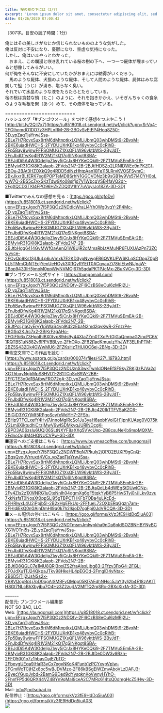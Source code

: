```yaml
---
title: 桜の樹の下には（3/7）
excerpt: 'Lorem ipsum dolor sit amet, consectetur adipiscing elit, sed do eiusmod tempor incididunt ut labore et dolore magna aliqua. Praesent elementum facilisis leo vel fringilla est ullamcorper eget. At imperdiet dui accumsan sit amet nulla facilisi morbi tempus.'
date: 01/26/2020 07:00:43
---
```


（307字。目安の読了時間：1分）  
  
俺にはその美しさがなにか信じられないもののような気がした。  
俺は反対に不安になり、憂鬱になり、空虚な気持になった。  
しかし、俺はいまやっとわかった。  
　おまえ、この爛漫と咲き乱れている桜の樹の下へ、一つ一つ屍体が埋まっていると想像してみるがいい。  
何が俺をそんなに不安にしていたかがおまえには納得がいくだろう。  
　馬のような屍体、犬猫のような屍体、そして人間のような屍体、屍体はみな腐爛して蛆（うじ）が湧き、堪らなく臭い。  
それでいて水晶のような液をたらたらとたらしている。  
桜の根は貪婪な蛸（たこ）のように、それを抱きかかえ、いそぎんちゃくの食糸のような毛根を聚（あつ）めて、その液体を吸っている。  
  
\=========================  
ハッシュタグ「#ブンゴウメール」をつけて感想をつぶやこう！　  
[http://bit.ly/2Qll7x7](https://u8518018.ct.sendgrid.net/wf/click?upn=SrVo4-2FOlhqmdO1DO7z3HPLnRM-2B-2BGvSvEtEP4Hoq8Z50-3D_ypZaqTjaYrwJSsa-2BLe7H7RcvxSux8rtM6dMtnptkxLQMLiJbmQ03whDMSt9-2BvxM-2BKE6ujadHWCHS-2FYDUUXrKB1ko48yvbyCc0cRihB-2Fp5Bay9wjnwFFFSOMUGZ1XsQFLW96vktbWS-2ByJdT-2FnJbdDfwKg4lR1V2M21kQ17qSlNKgot8SBA-2BEJdDi5A4W3OdeIjoZlwy5jCrJx8HYKeCQki9-2F7TMVuSEmEA-2B-2BMyivR31GKI8K2aIapb-2FVds2N7-2B-2BJtfHDSZo2LRNIDWEe9nPKZGf-2BOu-2BAt3HZOXkQ9g4RDD5diNzHhtpAan10Fe115LRrvKVOSFSymC-2BxJkxrBLfERK7eg6POPTeMD8SrhN1GGCVONz3b9sGB1w9Vs57i4CYH0oLwW7O-2BS5cZyxSKzTdw9Xo08sifjd7V1WbcgVSB4faVQ2dr-2FgXQCD3TKl4FPO96HZkZDQ0V1hY7uVxyrJo18ZA-3D-3D)  
  
■Twitterでみんなの感想を見る：[https://goo.gl/rgfoDv](https://u8518018.ct.sendgrid.net/wf/click?upn=EFzgxJgodY7l5P3QOz2NDdlcWraLI4Yh0Wg0vqY-2F4Mc-3D_ypZaqTjaYrwJSsa-2BLe7H7RcvxSux8rtM6dMtnptkxLQMLiJbmQ03whDMSt9-2BvxM-2BKE6ujadHWCHS-2FYDUUXrKB1ko48yvbyCc0cRihB-2Fp5Bay9wjnwFFFSOMUGZ1XsQFLW96vktbWS-2ByJdT-2FnJbdDfwKg4lR1V2M21kQ17qSlNKgot8SBA-2BEJdDi5A4W3OdeIjoZlwy5jCrJx8HYKeCQki9-2F7TMVuSEmEA-2B-2BMyivR31GKI8K2aIapb-2FVds2N7-2B-2BJtbHgq6414GvMWfOaAenQ1W8UjR2dMmaRbLtAMuNP6FUXUAzPn73ZCwvvce-2FOvQp9Ks1SjUIuLp6uVmxk7E2KD3ypNvwgEB6QVKUFW6KLqSCOpgZ0pRbL5TMmCbNTEdjYeoUeHGyk3Xl1QyRYEtT0ACqyauZi78bIEtwNlJpaW-2Bop9433lH5jmoM0ppWiyNVMOj67h5qdaPKTPJcMx-2BuKVCg-3D-3D)  
■ブンゴウメール公式サイト：[https://bungomail.com](https://u8518018.ct.sendgrid.net/wf/click?upn=EFzgxJgodY7l5P3QOz2NDQfv-2Fl6CzBS8eOul6zMRj2U-3D_ypZaqTjaYrwJSsa-2BLe7H7RcvxSux8rtM6dMtnptkxLQMLiJbmQ03whDMSt9-2BvxM-2BKE6ujadHWCHS-2FYDUUXrKB1ko48yvbyCc0cRihB-2Fp5Bay9wjnwFFFSOMUGZ1XsQFLW96vktbWS-2ByJdT-2FnJbdDfwKg4lR1V2M21kQ17qSlNKgot8SBA-2BEJdDi5A4W3OdeIjoZlwy5jCrJx8HYKeCQki9-2F7TMVuSEmEA-2B-2BMyivR31GKI8K2aIapb-2FVds2N7-2B-2BJtPoLj1aOvEryYkSWaS4vplKd2zEbaN2md2qyKwR-2FnzrPe-2BGSq2KJrc7x2-2BjKrFzgAHo-2FGiF5i6xZ3HpoIhlBX0tvp89ds9y44XtaZZm0TXdPrtGjGaQmroaG2incPC6V1RQTBS1uN882v6PPVBBLye-2FhOXo-2F82j1adKmuulzYhJWF3ELfhPTM-2BZ5S432Dk4OWwMU6-2FZKsHzTHUiOC6ej-2BNg-3D-3D)  
■青空文庫でこの作品を読む：[https://www.aozora.gr.jp/cards/000074/files/427\_19793.html](https://u8518018.ct.sendgrid.net/wf/click?upn=EFzgxJgodY7l5P3QOz2NDUznS3wkTwnIdONeEfSF9kyZRKj3zPJVa2dXGT5bqyNgbMpS8HVD1-2B1TCnScB9W-2BB-2FfCTE3o0d1BAtbwFRO72gA-3D_ypZaqTjaYrwJSsa-2BLe7H7RcvxSux8rtM6dMtnptkxLQMLiJbmQ03whDMSt9-2BvxM-2BKE6ujadHWCHS-2FYDUUXrKB1ko48yvbyCc0cRihB-2Fp5Bay9wjnwFFFSOMUGZ1XsQFLW96vktbWS-2ByJdT-2FnJbdDfwKg4lR1V2M21kQ17qSlNKgot8SBA-2BEJdDi5A4W3OdeIjoZlwy5jCrJx8HYKeCQki9-2F7TMVuSEmEA-2B-2BMyivR31GKI8K2aIapb-2FVds2N7-2B-2BJtc420IkTTFVSaKZC6-2BiGiD3YGYjMf5RPgoScyfxWdYH7-2FSb-2BHp9TFCLxefY4Hvj7JnnoMgIRcSo1Ju3yaH6aobhVoIGH1jpnKUAsg0VO75itV2Lm9XiktudhiCrzjMwV9wISDMkyqJURlNDcgK-2BPD3A06zsIu6UQj06SLtNXYF8aXXg5VVcUnp-2B8csuNeKb9mpMQXM-2FdnoOq4M4HQNUCVPw-3D-3D)  
■運営へのご支援はこちら： [https://www.buymeacoffee.com/bungomail](https://u8518018.ct.sendgrid.net/wf/click?upn=EFzgxJgodY7l5P3QOz2NDWP5qN7Pkuly2jOPO2EUXP9gCnQ-2BqsQvqJVrruxd4VCx_ypZaqTjaYrwJSsa-2BLe7H7RcvxSux8rtM6dMtnptkxLQMLiJbmQ03whDMSt9-2BvxM-2BKE6ujadHWCHS-2FYDUUXrKB1ko48yvbyCc0cRihB-2Fp5Bay9wjnwFFFSOMUGZ1XsQFLW96vktbWS-2ByJdT-2FnJbdDfwKg4lR1V2M21kQ17qSlNKgot8SBA-2BEJdDi5A4W3OdeIjoZlwy5jCrJx8HYKeCQki9-2F7TMVuSEmEA-2B-2BMyivR31GKI8K2aIapb-2FVds2N7-2B-2BJtaQdLb4dWEgStDUwICNz-2Fy4ZIs2z1XWNRG1uCteNnlh04dgmXg6gF5tqkYyB6P5HwSTyj0rJlLkv0zvu7kkNsfsT0NosXt0ppSLj95gTBPCTHKFb7OBa4uLKcEd-2FHRlwxL4U2jPpjb5I-2B2xHgEFkUg-2FFfueL72OXbERqGgzn7am-2FHIdjEkQ0nGAjnDmHI9q0k7h2lkjoD7cgFpi0JdVRCQA-3D-3D)  
■メール配信の停止はこちら： [https://goo.gl/forms/kVz3fE9HdDq5iuA03](https://u8518018.ct.sendgrid.net/wf/click?upn=EFzgxJgodY7l5P3QOz2NDTmsmJmIwpkha9nDa6pIdSOZBNHBYNyBCXG1VOTni5s-2B_ypZaqTjaYrwJSsa-2BLe7H7RcvxSux8rtM6dMtnptkxLQMLiJbmQ03whDMSt9-2BvxM-2BKE6ujadHWCHS-2FYDUUXrKB1ko48yvbyCc0cRihB-2Fp5Bay9wjnwFFFSOMUGZ1XsQFLW96vktbWS-2ByJdT-2FnJbdDfwKg4lR1V2M21kQ17qSlNKgot8SBA-2BEJdDi5A4W3OdeIjoZlwy5jCrJx8HYKeCQki9-2F7TMVuSEmEA-2B-2BMyivR31GKI8K2aIapb-2FVds2N7-2B-2BJtlD8QGLC7e1MU8QRj3pxiZS2fraAIsxLjbg83-2Ffzv3FpG4-2FGL-2F0JdXu1TJ24QkpaJTkv98HkeHL4pEGOd-2FmglD4yNtax-2B6D5ITlj2UsNSs2x-2B8VQopBpLj7pD0qgAlSMBFvQMpp05Kl7AEdhNHsc5JaY3ylj2b4E18zAKITH8Gt7NLcBhXbyjbu7O4Hz3Z2zujLV2MfTQ2rqSRc-2BXcXixfA-3D-3D)  
  
\-------  
配信元: ブンゴウメール編集部  
NOT SO BAD, LLC.  
Web: [https://bungomail.com](https://u8518018.ct.sendgrid.net/wf/click?upn=EFzgxJgodY7l5P3QOz2NDQfv-2Fl6CzBS8eOul6zMRj2U-3D_ypZaqTjaYrwJSsa-2BLe7H7RcvxSux8rtM6dMtnptkxLQMLiJbmQ03whDMSt9-2BvxM-2BKE6ujadHWCHS-2FYDUUXrKB1ko48yvbyCc0cRihB-2Fp5Bay9wjnwFFFSOMUGZ1XsQFLW96vktbWS-2ByJdT-2FnJbdDfwKg4lR1V2M21kQ17qSlNKgot8SBA-2BEJdDi5A4W3OdeIjoZlwy5jCrJx8HYKeCQki9-2F7TMVuSEmEA-2B-2BMyivR31GKI8K2aIapb-2FVds2N7-2B-2BJtDe0DW3v9Rzn-2FFO5001o7z1hbasOajE7bTG-2FbqvgUEqa9IHaR3vCx7egvNKoK4Funb1zPCYxvpVpIw-2FGmWoTCjHZx8oc5wBJDVMzx-2F86kBSgEiWZmvAboVLzDAFJ3-2ByecYGuoJvbd-2BamG9Ded9dYysqknKoVwnyHYhO-2FhnfFP5d6QRX44VZ4BYn9qMaI9ceA2C7MRc614txQ0dmgHcZ5IHw-3D-3D)  
Mail: info@notsobad.jp  
配信停止：[https://goo.gl/forms/kVz3fE9HdDq5iuA03](https://goo.gl/forms/kVz3fE9HdDq5iuA03)  
![](https://u8518018.ct.sendgrid.net/wf/open?upn=ypZaqTjaYrwJSsa-2BLe7H7RcvxSux8rtM6dMtnptkxLQMLiJbmQ03whDMSt9-2BvxM-2BKE6ujadHWCHS-2FYDUUXrKB1ko48yvbyCc0cRihB-2Fp5Bay9wjnwFFFSOMUGZ1XsQFLW96vktbWS-2ByJdT-2FnJbdDfwKg4lR1V2M21kQ17qSlNKgot8SBA-2BEJdDi5A4W3OdeIjoZlwy5jCrJx8HYKeCQki9-2F7TMVuSEmEA-2B-2BMyivR31GKI8K2aIapb-2FVds2N7-2B-2BJt6NbD7f5bRcjLWqPD1HxCQmH1Dyfk6EIOvNyih0ZzIj-2FLeECEZ7LQwYsaBX9umbewGdgj1iVvVgfESDH0jbrwhNfMEav-2B2JkrZE1DrexT7mdzD8d9yTXITw9ul0Auu-2BiJ-2FKd0dKppRA1LY8iGNeteRWogHNvDkvQQWPvMCk-2Bu7i8iuRYByMEhsF-2FHkMdtK4pca-2FXe-2BWXtJTcNRIGBmuYPzw-3D-3D)